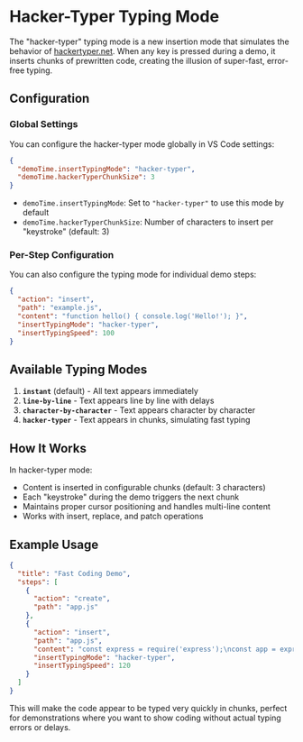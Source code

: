# Hacker-Typer Typing Mode

The "hacker-typer" typing mode is a new insertion mode that simulates the behavior of [hackertyper.net](https://hackertyper.net/). When any key is pressed during a demo, it inserts chunks of prewritten code, creating the illusion of super-fast, error-free typing.

## Configuration

### Global Settings

You can configure the hacker-typer mode globally in VS Code settings:

```json
{
  "demoTime.insertTypingMode": "hacker-typer",
  "demoTime.hackerTyperChunkSize": 3
}
```

- `demoTime.insertTypingMode`: Set to `"hacker-typer"` to use this mode by default
- `demoTime.hackerTyperChunkSize`: Number of characters to insert per "keystroke" (default: 3)

### Per-Step Configuration

You can also configure the typing mode for individual demo steps:

```json
{
  "action": "insert",
  "path": "example.js",
  "content": "function hello() { console.log('Hello!'); }",
  "insertTypingMode": "hacker-typer",
  "insertTypingSpeed": 100
}
```

## Available Typing Modes

1. **`instant`** (default) - All text appears immediately
2. **`line-by-line`** - Text appears line by line with delays
3. **`character-by-character`** - Text appears character by character
4. **`hacker-typer`** - Text appears in chunks, simulating fast typing

## How It Works

In hacker-typer mode:
- Content is inserted in configurable chunks (default: 3 characters)
- Each "keystroke" during the demo triggers the next chunk
- Maintains proper cursor positioning and handles multi-line content
- Works with insert, replace, and patch operations

## Example Usage

```json
{
  "title": "Fast Coding Demo",
  "steps": [
    {
      "action": "create",
      "path": "app.js"
    },
    {
      "action": "insert",
      "path": "app.js",
      "content": "const express = require('express');\nconst app = express();\n\napp.get('/', (req, res) => {\n  res.send('Hello World!');\n});\n\napp.listen(3000);",
      "insertTypingMode": "hacker-typer",
      "insertTypingSpeed": 120
    }
  ]
}
```

This will make the code appear to be typed very quickly in chunks, perfect for demonstrations where you want to show coding without actual typing errors or delays.